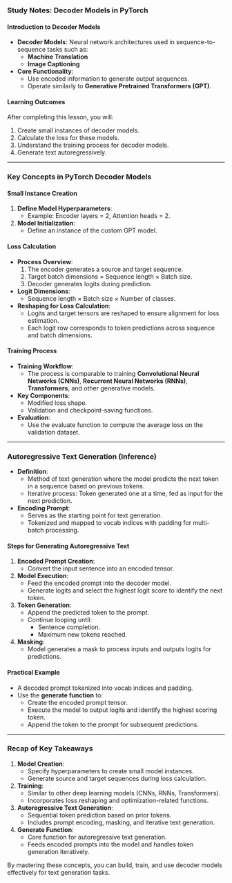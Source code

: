 ### Study Notes: Decoder Models in PyTorch

#### Introduction to Decoder Models
- **Decoder Models**: Neural network architectures used in sequence-to-sequence tasks such as:
  - **Machine Translation**
  - **Image Captioning**
- **Core Functionality**:
  - Use encoded information to generate output sequences.
  - Operate similarly to **Generative Pretrained Transformers (GPT)**.

#### Learning Outcomes
After completing this lesson, you will:
1. Create small instances of decoder models.
2. Calculate the loss for these models.
3. Understand the training process for decoder models.
4. Generate text autoregressively.

---

### Key Concepts in PyTorch Decoder Models

#### Small Instance Creation
1. **Define Model Hyperparameters**:
   - Example: Encoder layers = 2, Attention heads = 2.
2. **Model Initialization**:
   - Define an instance of the custom GPT model.

#### Loss Calculation
- **Process Overview**:
  1. The encoder generates a source and target sequence.
  2. Target batch dimensions = Sequence length × Batch size.
  3. Decoder generates logits during prediction.
- **Logit Dimensions**:
  - Sequence length × Batch size × Number of classes.
- **Reshaping for Loss Calculation**:
  - Logits and target tensors are reshaped to ensure alignment for loss estimation.
  - Each logit row corresponds to token predictions across sequence and batch dimensions.

#### Training Process
- **Training Workflow**:
  - The process is comparable to training **Convolutional Neural Networks (CNNs)**, **Recurrent Neural Networks (RNNs)**, **Transformers**, and other generative models.
- **Key Components**:
  - Modified loss shape.
  - Validation and checkpoint-saving functions.
- **Evaluation**:
  - Use the evaluate function to compute the average loss on the validation dataset.

---

### Autoregressive Text Generation (Inference)
- **Definition**:
  - Method of text generation where the model predicts the next token in a sequence based on previous tokens.
  - Iterative process: Token generated one at a time, fed as input for the next prediction.
- **Encoding Prompt**:
  - Serves as the starting point for text generation.
  - Tokenized and mapped to vocab indices with padding for multi-batch processing.

#### Steps for Generating Autoregressive Text
1. **Encoded Prompt Creation**:
   - Convert the input sentence into an encoded tensor.
2. **Model Execution**:
   - Feed the encoded prompt into the decoder model.
   - Generate logits and select the highest logit score to identify the next token.
3. **Token Generation**:
   - Append the predicted token to the prompt.
   - Continue looping until:
     - Sentence completion.
     - Maximum new tokens reached.
4. **Masking**:
   - Model generates a mask to process inputs and outputs logits for predictions.

#### Practical Example
- A decoded prompt tokenized into vocab indices and padding.
- Use the **generate function** to:
  - Create the encoded prompt tensor.
  - Execute the model to output logits and identify the highest scoring token.
  - Append the token to the prompt for subsequent predictions.

---

### Recap of Key Takeaways
1. **Model Creation**:
   - Specify hyperparameters to create small model instances.
   - Generate source and target sequences during loss calculation.
2. **Training**:
   - Similar to other deep learning models (CNNs, RNNs, Transformers).
   - Incorporates loss reshaping and optimization-related functions.
3. **Autoregressive Text Generation**:
   - Sequential token prediction based on prior tokens.
   - Includes prompt encoding, masking, and iterative text generation.
4. **Generate Function**:
   - Core function for autoregressive text generation.
   - Feeds encoded prompts into the model and handles token generation iteratively.

By mastering these concepts, you can build, train, and use decoder models effectively for text generation tasks.